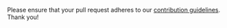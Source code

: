 Please ensure that your pull request adheres to our [contribution guidelines](https://github.com/oss-review-toolkit/.github/blob/main/CONTRIBUTING.md). Thank you!

